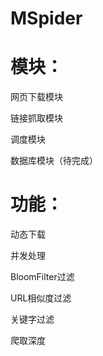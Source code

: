 MSpider
=======

模块：
=======

网页下载模块

链接抓取模块

调度模块

数据库模块（待完成）




功能：
=======

动态下载

并发处理

BloomFilter过滤

URL相似度过滤

关键字过滤

爬取深度


